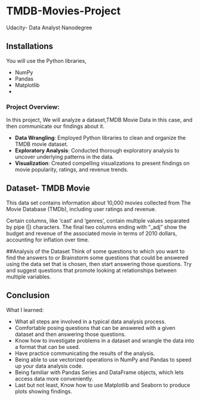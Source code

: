 # TMDB-Movies-Project
Udacity- Data Analyst Nanodegree

## Installations
You will use the Python libraries,
- NumPy
- Pandas 
- Matplotlib
- 
### Project Overview:
In this project, We will analyze a dataset,TMDB Movie Data in this case, and then communicate our findings about it. 
- **Data Wrangling**: Employed Python libraries to clean and organize the TMDB movie dataset.
- **Exploratory Analysis**: Conducted thorough exploratory analysis to uncover underlying patterns in the data.
- **Visualization**: Created compelling visualizations to present findings on movie popularity, ratings, and revenue trends.

## Dataset- TMDB Movie
This data set contains information about 10,000 movies collected from The Movie Database (TMDb), including user ratings and revenue.

Certain columns, like ‘cast’ and ‘genres’, contain multiple values separated by pipe (|) characters.
The final two columns ending with “_adj” show the budget and revenue of the associated movie in terms of 2010 dollars, accounting for inflation over time.

##Analysis of the Dataset
Think of some questions to which you want to find the answers to or Brainstorm some questions that could be answered using the data set that is chosen, then start answering those questions. Try and suggest questions that promote looking at relationships between multiple variables.

## Conclusion
What I learned:
- What all steps are involved in a typical data analysis process.
- Comfortable posing questions that can be answered with a given dataset and then answering those questions.
- Know how to investigate problems in a dataset and wrangle the data into a format that can be used.
- Have practice communicating the results of the analysis.
- Being able to use vectorized operations in NumPy and Pandas to speed up your data analysis code.
- Being familiar with Pandas Series and DataFrame objects, which lets access data more conveniently.
- Last but not least, Know how to use Matplotlib and Seaborn to produce plots showing findings.
